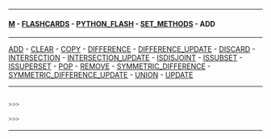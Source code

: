 
---

#### [M](https://github.com/ttltrk/TTT/blob/master/menu.md) - [FLASHCARDS](https://github.com/ttltrk/TTT/tree/master/FLASHCARDS/FLASHCARDS.md) - [PYTHON_FLASH](https://github.com/ttltrk/TTT/tree/master/FLASHCARDS/PYTHON_FLASH/PYTHON_FLASH.md) - [SET_METHODS](https://github.com/ttltrk/TTT/tree/master/FLASHCARDS/PYTHON_FLASH/SET_METHODS/SET_METHODS.md) - ADD

---

[ADD](https://github.com/ttltrk/TTT/tree/master/FLASHCARDS/PYTHON_FLASH/SET_METHODS/ADD.md) -
[CLEAR](https://github.com/ttltrk/TTT/tree/master/FLASHCARDS/PYTHON_FLASH/SET_METHODS/CLEAR.md) -
[COPY](https://github.com/ttltrk/TTT/tree/master/FLASHCARDS/PYTHON_FLASH/SET_METHODS/COPY.md) -
[DIFFERENCE](https://github.com/ttltrk/TTT/tree/master/FLASHCARDS/PYTHON_FLASH/SET_METHODS/DIFFERENCE.md) -
[DIFFERENCE_UPDATE](https://github.com/ttltrk/TTT/tree/master/FLASHCARDS/PYTHON_FLASH/SET_METHODS/DIFFERENCE_UPDATE.md) -
[DISCARD](https://github.com/ttltrk/TTT/tree/master/FLASHCARDS/PYTHON_FLASH/SET_METHODS/DISCARD.md) -
[INTERSECTION](https://github.com/ttltrk/TTT/tree/master/FLASHCARDS/PYTHON_FLASH/SET_METHODS/INTERSECTION.md) -
[INTERSECTION_UPDATE](https://github.com/ttltrk/TTT/tree/master/FLASHCARDS/PYTHON_FLASH/SET_METHODS/INTERSECTION_UPDATE.md) -
[ISDISJOINT](https://github.com/ttltrk/TTT/tree/master/FLASHCARDS/PYTHON_FLASH/SET_METHODS/ISDISJOINT.md) -
[ISSUBSET](https://github.com/ttltrk/TTT/tree/master/FLASHCARDS/PYTHON_FLASH/SET_METHODS/ISSUBSET.md) -
[ISSUPERSET](https://github.com/ttltrk/TTT/tree/master/FLASHCARDS/PYTHON_FLASH/SET_METHODS/ISSUPERSET.md) -
[POP](https://github.com/ttltrk/TTT/tree/master/FLASHCARDS/PYTHON_FLASH/SET_METHODS/POP.md) -
[REMOVE](https://github.com/ttltrk/TTT/tree/master/FLASHCARDS/PYTHON_FLASH/SET_METHODS/REMOVE.md) -
[SYMMETRIC_DIFFERENCE](https://github.com/ttltrk/TTT/tree/master/FLASHCARDS/PYTHON_FLASH/SET_METHODS/SYMMETRIC_DIFFERENCE.md) -
[SYMMETRIC_DIFFERENCE_UPDATE](https://github.com/ttltrk/TTT/tree/master/FLASHCARDS/PYTHON_FLASH/SET_METHODS/SYMMETRIC_DIFFERENCE_UPDATE.md) -
[UNION](https://github.com/ttltrk/TTT/tree/master/FLASHCARDS/PYTHON_FLASH/SET_METHODS/UNION.md) -
[UPDATE](https://github.com/ttltrk/TTT/tree/master/FLASHCARDS/PYTHON_FLASH/SET_METHODS/UPDATE.md)

---

```py

>>>

>>>
```

---
